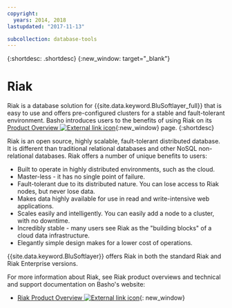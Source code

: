 ```yaml
---
copyright:
  years: 2014, 2018
lastupdated: "2017-11-13"

subcollection: database-tools
---
```


{:shortdesc: .shortdesc}
{:new_window: target="_blank"}

# Riak

Riak is a database solution for {{site.data.keyword.BluSoftlayer_full}} that is easy to use and offers pre-configured clusters for a stable and fault-tolerant environment. Basho introduces users to the benefits of using Riak on its [Product Overview ![External link icon](../../icons/launch-glyph.svg "External link icon")](http://basho.com/products/riak-overview/){:new_window} page.
{:shortdesc}

Riak is an open source, highly scalable, fault-tolerant distributed database. It is different than traditional relational databases and other NoSQL non-relational databases. Riak offers a number of unique benefits to users:

* Built to operate in highly distributed environments, such as the cloud.
* Master-less - it has no single point of failure.
* Fault-tolerant due to its distributed nature. You can lose access to Riak nodes, but never lose data.
* Makes data highly available for use in read and write-intensive web applications.
* Scales easily and intelligently. You can easily add a node to a cluster, with no downtime.
* Incredibly stable - many users see Riak as the "building blocks" of a cloud data infrastructure.
* Elegantly simple design makes for a lower cost of operations.

{{site.data.keyword.BluSoftlayer}} offers Riak in both the standard Riak and Riak Enterprise versions.

For more information about Riak, see Riak product overviews and technical and support documentation on Basho's website:

* [Riak Product Overview ![External link icon](../../icons/launch-glyph.svg "External link icon")](http://basho.com/products/riak-overview/){: new_window}

